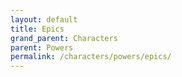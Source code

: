 ```yaml
---
layout: default
title: Epics
grand_parent: Characters
parent: Powers
permalink: /characters/powers/epics/
---
```


